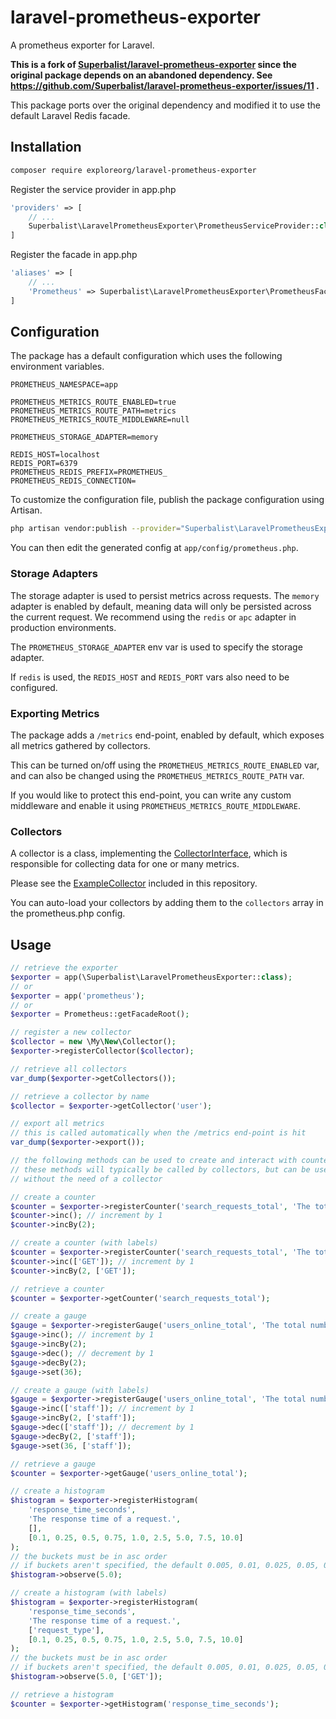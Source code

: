 # laravel-prometheus-exporter

A prometheus exporter for Laravel.

**This is a fork of [Superbalist/laravel-prometheus-exporter](https://github.com/Superbalist/laravel-prometheus-exporter) since the original package depends on an abandoned dependency. See https://github.com/Superbalist/laravel-prometheus-exporter/issues/11 .**

This package ports over the original dependency and modified it to use the default Laravel Redis facade.

## Installation

```bash
composer require exploreorg/laravel-prometheus-exporter
```

Register the service provider in app.php
```php
'providers' => [
    // ...
    Superbalist\LaravelPrometheusExporter\PrometheusServiceProvider::class,
]
```

Register the facade in app.php
```php
'aliases' => [
    // ...
    'Prometheus' => Superbalist\LaravelPrometheusExporter\PrometheusFacade::class,
]
```

## Configuration

The package has a default configuration which uses the following environment variables.
```
PROMETHEUS_NAMESPACE=app

PROMETHEUS_METRICS_ROUTE_ENABLED=true
PROMETHEUS_METRICS_ROUTE_PATH=metrics
PROMETHEUS_METRICS_ROUTE_MIDDLEWARE=null

PROMETHEUS_STORAGE_ADAPTER=memory

REDIS_HOST=localhost
REDIS_PORT=6379
PROMETHEUS_REDIS_PREFIX=PROMETHEUS_
PROMETHEUS_REDIS_CONNECTION=
```

To customize the configuration file, publish the package configuration using Artisan.
```bash
php artisan vendor:publish --provider="Superbalist\LaravelPrometheusExporter\PrometheusServiceProvider"
```

You can then edit the generated config at `app/config/prometheus.php`.

### Storage Adapters

The storage adapter is used to persist metrics across requests.  The `memory` adapter is enabled by default, meaning
data will only be persisted across the current request.  We recommend using the `redis` or `apc` adapter in production
environments.

The `PROMETHEUS_STORAGE_ADAPTER` env var is used to specify the storage adapter.

If `redis` is used, the `REDIS_HOST` and `REDIS_PORT` vars also need to be configured.

### Exporting Metrics

The package adds a `/metrics` end-point, enabled by default, which exposes all metrics gathered by collectors.

This can be turned on/off using the `PROMETHEUS_METRICS_ROUTE_ENABLED` var, and can also be changed using the
`PROMETHEUS_METRICS_ROUTE_PATH` var.

If you would like to protect this end-point, you can write any custom middleware and enable it using
`PROMETHEUS_METRICS_ROUTE_MIDDLEWARE`.

### Collectors

A collector is a class, implementing the [CollectorInterface](src/CollectorInterface.php), which is responsible for
collecting data for one or many metrics.

Please see the [ExampleCollector](src/ExampleCollector.php) included in this repository.

You can auto-load your collectors by adding them to the `collectors` array in the prometheus.php config.

## Usage

```php
// retrieve the exporter
$exporter = app(\Superbalist\LaravelPrometheusExporter::class);
// or
$exporter = app('prometheus');
// or
$exporter = Prometheus::getFacadeRoot();

// register a new collector
$collector = new \My\New\Collector();
$exporter->registerCollector($collector);

// retrieve all collectors
var_dump($exporter->getCollectors());

// retrieve a collector by name
$collector = $exporter->getCollector('user');

// export all metrics
// this is called automatically when the /metrics end-point is hit
var_dump($exporter->export());

// the following methods can be used to create and interact with counters, gauges and histograms directly
// these methods will typically be called by collectors, but can be used to register any custom metrics directly,
// without the need of a collector

// create a counter
$counter = $exporter->registerCounter('search_requests_total', 'The total number of search requests.');
$counter->inc(); // increment by 1
$counter->incBy(2);

// create a counter (with labels)
$counter = $exporter->registerCounter('search_requests_total', 'The total number of search requests.', ['request_type']);
$counter->inc(['GET']); // increment by 1
$counter->incBy(2, ['GET']);

// retrieve a counter
$counter = $exporter->getCounter('search_requests_total');

// create a gauge
$gauge = $exporter->registerGauge('users_online_total', 'The total number of users online.');
$gauge->inc(); // increment by 1
$gauge->incBy(2);
$gauge->dec(); // decrement by 1
$gauge->decBy(2);
$gauge->set(36);

// create a gauge (with labels)
$gauge = $exporter->registerGauge('users_online_total', 'The total number of users online.', ['group']);
$gauge->inc(['staff']); // increment by 1
$gauge->incBy(2, ['staff']);
$gauge->dec(['staff']); // decrement by 1
$gauge->decBy(2, ['staff']);
$gauge->set(36, ['staff']);

// retrieve a gauge
$counter = $exporter->getGauge('users_online_total');

// create a histogram
$histogram = $exporter->registerHistogram(
    'response_time_seconds',
    'The response time of a request.',
    [],
    [0.1, 0.25, 0.5, 0.75, 1.0, 2.5, 5.0, 7.5, 10.0]
);
// the buckets must be in asc order
// if buckets aren't specified, the default 0.005, 0.01, 0.025, 0.05, 0.075, 0.1, 0.25, 0.5, 0.75, 1.0, 2.5, 5.0, 7.5, 10.0 buckets will be used
$histogram->observe(5.0);

// create a histogram (with labels)
$histogram = $exporter->registerHistogram(
    'response_time_seconds',
    'The response time of a request.',
    ['request_type'],
    [0.1, 0.25, 0.5, 0.75, 1.0, 2.5, 5.0, 7.5, 10.0]
);
// the buckets must be in asc order
// if buckets aren't specified, the default 0.005, 0.01, 0.025, 0.05, 0.075, 0.1, 0.25, 0.5, 0.75, 1.0, 2.5, 5.0, 7.5, 10.0 buckets will be used
$histogram->observe(5.0, ['GET']);

// retrieve a histogram
$counter = $exporter->getHistogram('response_time_seconds');
```
